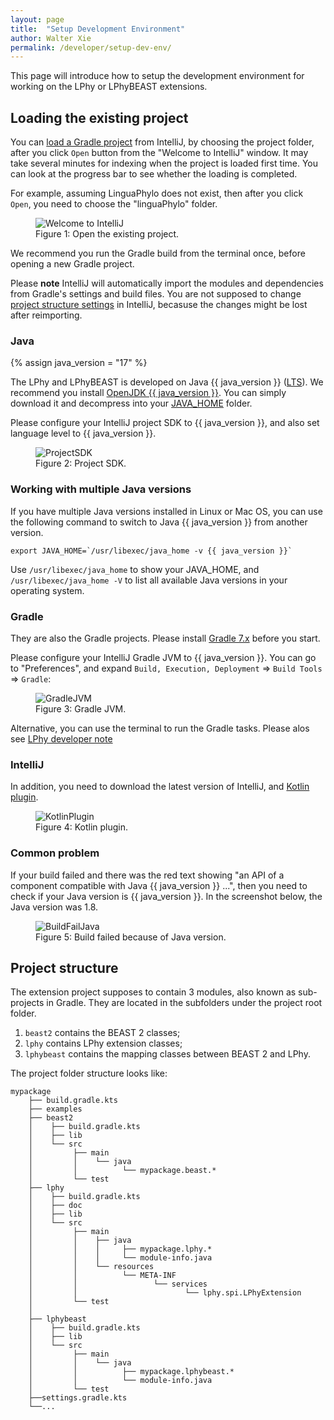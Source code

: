 ```yaml
---
layout: page
title:  "Setup Development Environment"
author: Walter Xie
permalink: /developer/setup-dev-env/
---
```


This page will introduce how to setup the development environment for working on the LPhy or LPhyBEAST extensions. 

## Loading the existing project

You can [load a Gradle project](https://www.jetbrains.com/idea/guide/tutorials/working-with-gradle/opening-a-gradle-project/)
from IntelliJ, by choosing the project folder,
after you click `Open` button from the "Welcome to IntelliJ" window.
It may take several minutes for indexing when the project is loaded first time.
You can look at the progress bar to see whether the loading is completed. 

For example, assuming LinguaPhylo does not exist, then after you click `Open`,
you need to choose the "linguaPhylo" folder.

<figure class="image">
  <img src="Welcome.png" alt="Welcome to IntelliJ">
  <figcaption>Figure 1: Open the existing project.</figcaption>
</figure>

We recommend you run the Gradle build from the terminal once, before opening a new Gradle project.

Please __note__ IntelliJ will automatically import the modules and dependencies from
Gradle's settings and build files. You are not supposed to change
[project structure settings](https://www.jetbrains.com/help/idea/project-settings-and-structure.html)
in IntelliJ, becasuse the changes might be lost after reimporting. 


### Java

{% assign java_version = "17" %}

The LPhy and LPhyBEAST is developed on Java {{ java_version }}
([LTS](https://www.oracle.com/java/technologies/java-se-support-roadmap.html)). 
We recommend you install [OpenJDK {{ java_version }}](https://jdk.java.net/17/).
You can simply download it and decompress into your [JAVA_HOME](https://www.baeldung.com/find-java-home) folder. 

Please configure your IntelliJ project SDK to {{ java_version }}, and also set language level to {{ java_version }}.

<figure class="image">
  <img src="ProjectSDK.png" alt="ProjectSDK">
  <figcaption>Figure 2: Project SDK.</figcaption>
</figure>

### Working with multiple Java versions

If you have multiple Java versions installed in Linux or Mac OS, 
you can use the following command to switch to Java {{ java_version }} from another version.

```
export JAVA_HOME=`/usr/libexec/java_home -v {{ java_version }}`
```

Use `/usr/libexec/java_home` to show your JAVA_HOME, 
and `/usr/libexec/java_home -V` to list all available Java versions in your operating system. 


### Gradle

They are also the Gradle projects. Please install [Gradle 7.x](https://gradle.org/install/) before you start.

Please configure your IntelliJ Gradle JVM to {{ java_version }}. You can go to "Preferences", 
and expand `Build, Execution, Deployment` => `Build Tools` => `Gradle`:  

<figure class="image">
  <img src="GradleJVM.png" alt="GradleJVM">
  <figcaption>Figure 3: Gradle JVM.</figcaption>
</figure>

Alternative, you can use the terminal to run the Gradle tasks.
Please alos see [LPhy developer note](https://github.com/LinguaPhylo/linguaPhylo/blob/master/DEV_NOTE.md) 


### IntelliJ

In addition, you need to download the latest version of IntelliJ,
and [Kotlin plugin](https://plugins.jetbrains.com/plugin/6954-kotlin).

<figure class="image">
  <img src="KotlinPlugin.png" alt="KotlinPlugin">
  <figcaption>Figure 4: Kotlin plugin.</figcaption>
</figure>


### Common problem

If your build failed and there was the red text showing "an API of a component compatible with Java {{ java_version }} ...",
then you need to check if your Java version is {{ java_version }}. In the screenshot below, the Java version was 1.8.

<figure class="image">
  <img src="BuildFailJava.png" alt="BuildFailJava">
  <figcaption>Figure 5: Build failed because of Java version.</figcaption>
</figure>



## Project structure

The extension project supposes to contain 3 modules, also known as sub-projects in Gradle. 
They are located in the subfolders under the project root folder. 

1. `beast2` contains the BEAST 2 classes;
2. `lphy` contains LPhy extension classes; 
3. `lphybeast` contains the mapping classes between BEAST 2 and LPhy.

The project folder structure looks like:

```
mypackage
    ├── build.gradle.kts
    ├── examples
    ├── beast2
    │    ├── build.gradle.kts
    │    ├── lib
    │    └── src
    │         ├── main
    │         │    └── java
    │         │          └── mypackage.beast.*
    │         └── test
    ├── lphy
    │    ├── build.gradle.kts
    │    ├── doc
    │    ├── lib
    │    └── src
    │         ├── main
    │         │    ├── java
    │         │    │     ├── mypackage.lphy.*
    │         │    │     └── module-info.java
    │         │    └── resources
    │         │          └── META-INF
    │         │                 └── services
    │         │                        └── lphy.spi.LPhyExtension
    │         └── test
    │    
    ├── lphybeast
    │    ├── build.gradle.kts
    │    ├── lib
    │    └── src
    │         ├── main
    │         │    └── java
    │         │          ├── mypackage.lphybeast.*
    │         │          └── module-info.java
    │         └── test
    ├──settings.gradle.kts
    └──...
```
